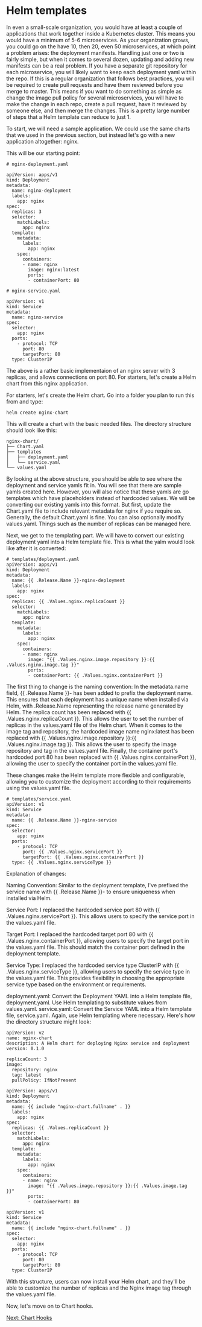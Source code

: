 # Helm templates

In even a small-scale organization, you would have at least a couple of applications that work together inside a Kubernetes cluster. This means you would have a minimum of 5-6 microservices. As your organization grows, you could go on the have 10, then 20, even 50 microservices, at which point a problem arises: the deployment manifests. Handling just one or two is fairly simple, but when it comes to several dozen, updating and adding new manifests can be a real problem. If you have a separate git repository for each microservice, you will likely want to keep each deployment yaml within the repo. If this is a regular organization that follows best practices, you will be required to create pull requests and have them reviewed before you merge to master. This means if you want to do something as simple as change the image pull policy for several microservices, you will have to make the change in each repo, create a pull request, have it reviewed by someone else, and then merge the changes. This is a pretty large number of steps that a Helm template can reduce to just 1.

To start, we will need a sample application. We could use the same charts that we used in the previous section, but instead let's go with a new application altogether: nginx.

This will be our starting point:

```
# nginx-deployment.yaml

apiVersion: apps/v1
kind: Deployment
metadata:
  name: nginx-deployment
  labels:
    app: nginx
spec:
  replicas: 3
  selector:
    matchLabels:
      app: nginx
  template:
    metadata:
      labels:
        app: nginx
    spec:
      containers:
      - name: nginx
        image: nginx:latest
        ports:
        - containerPort: 80
```

```
# nginx-service.yaml

apiVersion: v1
kind: Service
metadata:
  name: nginx-service
spec:
  selector:
    app: nginx
  ports:
    - protocol: TCP
      port: 80
      targetPort: 80
  type: ClusterIP
```

The above is a rather basic implementaion of an nginx server with 3 replicas, and allows connections on port 80. For starters, let's create a Helm chart from this nginx application.

For starters, let's create the Helm chart. Go into a folder you plan to run this from and type:

```
helm create nginx-chart
```

This will create a chart with the basic needed files. The directory structure should look like this:

```
nginx-chart/
├── Chart.yaml
├── templates
│   ├── deployment.yaml
│   └── service.yaml
└── values.yaml
```

By looking at the above structure, you should be able to see where the deployment and service yamls fit in. You will see that there are sample yamls created here. However, you will also notice that these yamls are go templates which have placeholders instead of hardcoded values. We will be converting our existing yamls into this format. But first, update the Chart.yaml file to include relevant metadata for nginx if you require so. Generally, the default Chart.yaml is fine. You can also optionally modify values.yaml. Things such as the number of replicas can be managed here.

Next, we get to the templating part. We will have to convert our existing deployment yaml into a Helm template file. This is what the yalm would look like after it is converted:

```
# templates/deployment.yaml
apiVersion: apps/v1
kind: Deployment
metadata:
  name: {{ .Release.Name }}-nginx-deployment
  labels:
    app: nginx
spec:
  replicas: {{ .Values.nginx.replicaCount }}
  selector:
    matchLabels:
      app: nginx
  template:
    metadata:
      labels:
        app: nginx
    spec:
      containers:
      - name: nginx
        image: "{{ .Values.nginx.image.repository }}:{{ .Values.nginx.image.tag }}"
        ports:
        - containerPort: {{ .Values.nginx.containerPort }}
```

The first thing to change is the naming convention: In the metadata.name field, {{ .Release.Name }}- has been added to prefix the deployment name. This ensures that each deployment has a unique name when installed via Helm, with .Release.Name representing the release name generated by Helm. The replica count has been replaced with {{ .Values.nginx.replicaCount }}. This allows the user to set the number of replicas in the values.yaml file of the Helm chart. When it comes to the image tag and repository, the hardcoded image name nginx:latest has been replaced with {{ .Values.nginx.image.repository }}:{{ .Values.nginx.image.tag }}. This allows the user to specify the image repository and tag in the values.yaml file. Finally, the container port's hardcoded port 80 has been replaced with {{ .Values.nginx.containerPort }}, allowing the user to specify the container port in the values.yaml file.

These changes make the Helm template more flexible and configurable, allowing you to customize the deployment according to their requirements using the values.yaml file.

```
# templates/service.yaml
apiVersion: v1
kind: Service
metadata:
  name: {{ .Release.Name }}-nginx-service
spec:
  selector:
    app: nginx
  ports:
    - protocol: TCP
      port: {{ .Values.nginx.servicePort }}
      targetPort: {{ .Values.nginx.containerPort }}
  type: {{ .Values.nginx.serviceType }}

```
Explanation of changes:

Naming Convention: Similar to the deployment template, I've prefixed the service name with {{ .Release.Name }}- to ensure uniqueness when installed via Helm.

Service Port: I replaced the hardcoded service port 80 with {{ .Values.nginx.servicePort }}. This allows users to specify the service port in the values.yaml file.

Target Port: I replaced the hardcoded target port 80 with {{ .Values.nginx.containerPort }}, allowing users to specify the target port in the values.yaml file. This should match the container port defined in the deployment template.

Service Type: I replaced the hardcoded service type ClusterIP with {{ .Values.nginx.serviceType }}, allowing users to specify the service type in the values.yaml file. This provides flexibility in choosing the appropriate service type based on the environment or requirements.

deployment.yaml: Convert the Deployment YAML into a Helm template file, deployment.yaml. Use Helm templating to substitute values from values.yaml.
service.yaml: Convert the Service YAML into a Helm template file, service.yaml. Again, use Helm templating where necessary.
Here's how the directory structure might look:

```
apiVersion: v2
name: nginx-chart
description: A Helm chart for deploying Nginx service and deployment
version: 0.1.0
```

```
replicaCount: 3
image:
  repository: nginx
  tag: latest
  pullPolicy: IfNotPresent
```

```
apiVersion: apps/v1
kind: Deployment
metadata:
  name: {{ include "nginx-chart.fullname" . }}
  labels:
    app: nginx
spec:
  replicas: {{ .Values.replicaCount }}
  selector:
    matchLabels:
      app: nginx
  template:
    metadata:
      labels:
        app: nginx
    spec:
      containers:
      - name: nginx
        image: "{{ .Values.image.repository }}:{{ .Values.image.tag }}"
        ports:
        - containerPort: 80
```

```
apiVersion: v1
kind: Service
metadata:
  name: {{ include "nginx-chart.fullname" . }}
spec:
  selector:
    app: nginx
  ports:
    - protocol: TCP
      port: 80
      targetPort: 80
  type: ClusterIP
```

With this structure, users can now install your Helm chart, and they'll be able to customize the number of replicas and the Nginx image tag through the values.yaml file.

Now, let's move on to Chart hooks.

[Next: Chart Hooks](chart-hooks.md)